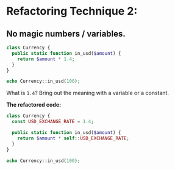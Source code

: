 # Refactoring Technique 2:

## No magic numbers / variables.

```php
class Currency {
  public static function in_usd($amount) {
    return $amount * 1.4;
  }
}

echo Currency::in_usd(100);
```

What is `1.4`? Bring out the meaning with a variable or a constant.

**The refactored code:**

```php
class Currency {
  const USD_EXCHANGE_RATE = 1.4;

  public static function in_usd($amount) {
    return $amount * self::USD_EXCHANGE_RATE;
  }
}

echo Currency::in_usd(100);
```